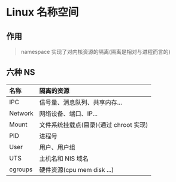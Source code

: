 # Linux 名称空间

## 作用

> namespace 实现了对内核资源的隔离(隔离是相对与进程而言的)

## 六种 NS

|  名称   |  隔离的资源                             |
| :----   |  :----                                  |
| IPC     |  信号量、消息队列、共享内存...           |
| Network |  网络设备、端口、IP...                   |
| Mount   |  文件系统挂载点(目录)(通过 chroot 实现)  |
| PID     |  进程号                                  |
| User    |  用户、用户组                            |
| UTS     |  主机名和 NIS 域名                       |
| cgroups |  硬件资源(cpu mem disk ...)              |